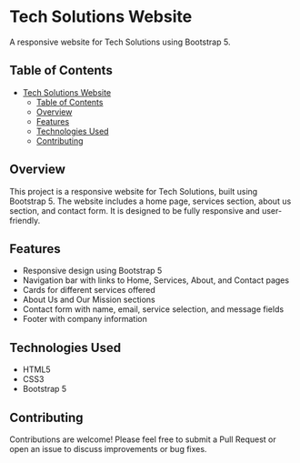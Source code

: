 # Tech Solutions Website

A responsive website for Tech Solutions using Bootstrap 5.

## Table of Contents
- [Tech Solutions Website](#tech-solutions-website)
  - [Table of Contents](#table-of-contents)
  - [Overview](#overview)
  - [Features](#features)
  - [Technologies Used](#technologies-used)
  - [Contributing](#contributing)

## Overview
This project is a responsive website for Tech Solutions, built using Bootstrap 5. The website includes a home page, services section, about us section, and contact form. It is designed to be fully responsive and user-friendly.

## Features
- Responsive design using Bootstrap 5
- Navigation bar with links to Home, Services, About, and Contact pages
- Cards for different services offered
- About Us and Our Mission sections
- Contact form with name, email, service selection, and message fields
- Footer with company information

## Technologies Used
- HTML5
- CSS3
- Bootstrap 5


## Contributing
Contributions are welcome! Please feel free to submit a Pull Request or open an issue to discuss improvements or bug fixes.
